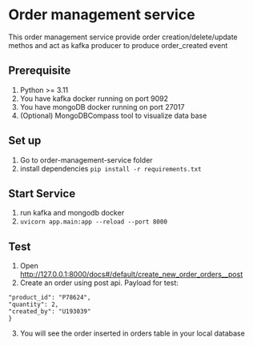 # Order management service
This order management service provide order creation/delete/update methos and act
as kafka producer to produce order_created event
## Prerequisite
1. Python >= 3.11
2. You have kafka docker running on port 9092
3. You have mongoDB docker running on port 27017
4. (Optional) MongoDBCompass tool to visualize data base
## Set up
1. Go to order-management-service folder
2. install dependencies
``pip install -r requirements.txt``
## Start Service
1. run kafka and mongodb docker
2. ``uvicorn app.main:app --reload --port 8000``
## Test
1. Open http://127.0.0.1:8000/docs#/default/create_new_order_orders__post
2.  Create an order using post api. Payload for test:
```{
"product_id": "P78624",
"quantity": 2,
"created_by": "U193039"
}
```
3. You will see the order inserted in orders table in your local database
